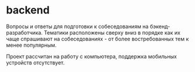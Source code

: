 # backend

Вопросы и ответы для подготовки к собеседованиям на бэкенд-разработчика.
Тематики расположены сверху вниз в порядке как их чаще спрашивают на собеседованиях - от более востребованных тем к менее популярным.

Проект рассчитан на работу с компьютера, поддержка мобильных устройств отсутствует.
